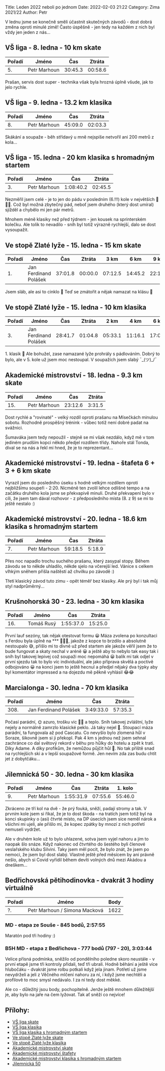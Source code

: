Title: Leden 2022 neboli po jednom
Date: 2022-02-03 21:22
Category: Zima 2021/22
Author: Petr

V lednu jsme se konečně směli účastnit skutečných závodů - dost dobrá změna oproti minulé zimě! Často úspěšně - jen tedy na každém z nich byl vždy jen jeden z nás...

VŠ liga - 8. ledna - 10 km skate
--------------------------------

| Pořadí | Jméno        | Čas     | Ztráta  |
|--------|--------------|---------|---------|
| 5.     | Petr Marhoun | 30:45.3 | 00:58.6 |

Prašan, servis dost super - technika však byla hrozná úplně všude, jak to jelo rychle.

VŠ liga - 9. ledna - 13.2 km klasika
------------------------------------

| Pořadí | Jméno        | Čas     | Ztráta  |
|--------|--------------|---------|---------|
| 8.     | Petr Marhoun | 45:09.0 | 02:03.3 |

Skákání a soupaže - běh střídavý u mně nejspíše netvořil ani 200 metrů z kola...

VŠ liga - 15. ledna - 20 km klasika s hromadným startem
-------------------------------------------------------

| Pořadí | Jméno        | Čas       | Ztráta  |
|--------|--------------|-----------|---------|
| 3.     | Petr Marhoun | 1:08:40.2 | 02:45.5 |

Nezměřil jsem celé - je to jen do pádu v posledním (6.!!!) kole v největších 🌲🌲🌲. Což byl možná zbytečný pád, neboť jsem druhého (který dost umíral) sjížděl a chybělo mi jen pár metrů.

Mnohem méně klasiky než před týdnem - jen kousek na sprinterském kolečku. Ale tolik to nevadilo - sníh byl totiž výrazně rychlejší, dalo se dost vysoupažit.

Ve stopě Zlaté lyže - 15. ledna - 15 km skate
---------------------------------------------

| Pořadí | Jméno                 | Čas     | Ztráta  | 3 km    | 6 km    | 9 km    | 12 km   |
|--------|-----------------------|---------|---------|---------|---------|---------|---------|
| 1.     | Jan Ferdinand Polášek | 37:01.8 | 00:00.0 | 07:12.5 | 14:45.2 | 22:11.8 | 29:42.5 |

Jsem sláb, ale asi to cinklo 🥇
Teď se zmátořit a nějak namazat na klásu 🙈

Ve stopě Zlaté lyže - 15. ledna - 10 km klasika
-----------------------------------------------

| Pořadí | Jméno                 | Čas     | Ztráta  | 2 km    | 4 km    | 6 km    | 8 km    |
|--------|-----------------------|---------|---------|---------|---------|---------|---------|
| 3.     | Jan Ferdinand Polášek | 28:41.7 | 01:04.8 | 05:33.1 | 11:16.1 | 17:03.1 | 22:55.8 |

1\. klasik 🤪
Ale bohužel, zase namazané lyže prohrály s pádlováním.
Dobrý to bylo, ale v 5. kole už jsem moc nestoupal. V soupažích jsem slabý ¯\_(ツ)_/¯

Akademické mistrovství - 18. ledna - 9.3 km skate
-------------------------------------------------

| Pořadí | Jméno        | Čas     | Ztráta |
|--------|--------------|---------|--------|
| 15.    | Petr Marhoun | 23:12.6 | 3:31.5 |

Dost rychlé a "rovinaté" - velký rozdíl oproti prašanu na Mísečkách minulou sobotu. Rozhodně prospěšný trénink - vůbec totiž není dobré padat na svážnici.

Šumaváka jsem tedy nepoužil - stejně se mi však nezdálo, když mě v tom jediném prudším kopci někdo předjel rozdílem třídy. Nahoře stál Tonda, díval se na nás a řekl mi hned, že je to reprezentant...

Akademické mistrovství - 19. ledna - štafeta 6 + 3 + 6 km skate
---------------------------------------------------------------

Vyrazil jsem do posledního úseku s hodně velkým rozdílem oproti nejbližšímu soupeři - 2:20. Nicméně ten zvolil lehce odlišné tempo a na začátku druhého kola jsme se překvapivě minuli. Druhé překvapení bylo v cíli, že jsem tam dával rozhovor - z předposledního místa (8. z 9) se mi to ještě nestalo :)

Akademické mistrovství - 20. ledna - 18.6 km klasika s hromadným startem
------------------------------------------------------------------------

| Pořadí | Jméno        | Čas     | Ztráta |
|--------|--------------|---------|--------|
| 7.     | Petr Marhoun | 59:18.5 | 5:18.9 |

Přes noc napadlo trochu suchého prašanu, který zasypal stopy. Během závodu se to někde uhladilo, někde sjelo na včerejší led. Vánice s celkem vlhkým sněhem přišla naštěstí až chvilku po závodě :)

Třetí klasický závod tuto zimu - opět téměř bez klasiky. Ale prý byl i tak můj styl nadprůměrný...

Krušnohorská 30 - 23. ledna - 30 km klasika
-------------------------------------------

| Pořadí | Jméno      | Čas       | Ztráta  |
|--------|------------|-----------|---------|
| 16.    | Tomáš Rusý | 1:55:37.0 | 15:25.0 |

První lauf sezóny, tak nějak otestovat formu 😀 Máza zvolena po konzultaci s Ferdou byla úplně na *** 🤷‍♂️😅, jakože z kopce to brzdilo a absolutně nestoupalo 😅, přišlo mi to divné už před startem ale jakože věřil jsem že to bude fungovat a skaty nechal v aréně 😀 a ještě aby to nebylo tak easy tak i sníh byl takovej lepivej což soupaži moc nepomáhá 😀 balík mi tak odjel v první sjezdu tak to bylo víc individuální, ale jako příprava skvělá a poctivě odbojováno 😀 na konci jsem to ještě hecnul a předjel nějaký dva týpky aby byl komentátor impressed a na dojezdu mě pěkně vyhlásil 😂😂

Marcialonga - 30. ledna - 70 km klasika
---------------------------------------

| Pořadí | Jméno                 | Čas       | Ztráta  |
|--------|-----------------------|-----------|---------|
| 308.   | Jan Ferdinand Polášek | 3:49:33.0 | 57:35.3 |

Počasí parádní, 🌞 azuro, trošku vic 💨💨 a teplo. Sníh takovej zvláštní, lyže nejely a normálně zamrzlo klasické peklo. Já taky nejel 🙈. Stoupací máza parádní, ta fungovala až pod Cascatu. Co nevyšlo bylo zlomená hůl v Soraze, šikovně jsem si ji překopl. Pak 4 km s jednou než jsem sehnal zachránce co dal světový rekord v běhu pro hůlky do hotelu a zpět k trati. Díky Adame. A díky profíkům, že nemůžou půjčit hůl 🙈. No tak příště snad na rychlejších ski a v lepší soupažové formě. Jen nevím zda zas budu chtít jet z dobytčáku...

Jilemnická 50 - 30. ledna - 30 km klasika
-----------------------------------------

| Pořadí | Jméno        | Čas       | Ztráta  | 1. kolo |
|--------|--------------|-----------|---------|---------|
| 9.     | Petr Marhoun | 1:55:31.9 | 07:55.6 | 55:46.0 |

Zkráceno ze tří kol na dvě - že prý fouká, sněží, padají stromy a tak. V prvním kole jsem si říkal, že je to dost škoda - na tratích jsem totiž byl na konci skupinky o (asi) čtvrté místo, na DP úsecích jsem sice neměl nárok a všichni mi ujeli, ale přišlo mi, že kopec zpátky by mnozí z nich potřetí nemuseli vydržet.

Ale v druhém kole už to bylo uhlazené, sotva jsem vyjel nahoru a jim to naopak šlo snáze. Když nakonec od čtvrtého do šestého byli členové veslařského klubu Silvini. Taky jsem měl pocit, že bylo znát, že jsem po nemoci, že jsem byl dost slabý. Vlastně ještě před měsícem by ani právně nešlo, abych si Covid vyřídil během devíti volných dnů mezi Akádou a dneškem...

Bedřichovská pětihodinovka - dvakrát 3 hodiny virtuálně
-------------------------------------------------------

| Pořadí | Jméno                         | Body |
|--------|-------------------------------|------|
| ?.     | Petr Marhoun / Simona Macková | 1622 |

### MD - etapa ze Souše - 845 bodů, 2:57:55

Maratón pod tři hodiny :)

### B5H MD - etapa z Bedřichova - 777 bodů (797 - 20), 3:03:44

Velice přísná podmínka, sněžilo od pondělního poledne skoro neustále - v první etapě jsme tři kontroly přidali, teď tři ubrali. Hodně běhání a ještě více hlubočáku - dvakrát jsme rolbu potkali když jela jinam. Potřetí už jsme nevydrželi a jeli z Věčného mlčení nahoru za ní, i když jsme nechtěli a profilově to moc smysl nedávalo. I za ní tedy dost měkké.

Ale co - důležitý jsou body, pochopitelně. Jenže ještě mnohem důležitější je, aby bylo na jaře na čem lyžovat. Tak ať sněží co nejvíce!

Přílohy:
--------

- [VŠ liga skate]({static}/static/zima-2021-22/misecky-vysledky-sobota-2022.pdf)
- [VŠ liga klasika]({static}/static/zima-2021-22/misecky-vysledky-nedele-2022.pdf)
- [VŠ liga klasika s hromadným startem]({static}/static/zima-2021-22/humanita-2022.pdf)
- [Ve stopě Zlaté lyže skate]({static}/static/zima-2021-22/20220115-vysl-spz-nmnm-15km-FT-abs.pdf)
- [Ve stopě Zlaté lyže klasika]({static}/static/zima-2021-22/20220115-spz-nmnm-10km-ct.pdf)
- [Akademické mistrovství skate]({static}/static/zima-2021-22/20220118-AMCR-vysledky.pdf)
- [Akademické mistrovství štafety]({static}/static/zima-2021-22/20220119AMCR-stafety-vysledky.pdf)
- [Akademické mistrovství klasika s hromadným startem]({static}/static/zima-2021-22/20220120AMCR-vysledky.pdf)
- [Jilemnická 50]({static}/static/zima-2021-22/20220130-spz-jil50-vysl-30km-ct-a.pdf)
